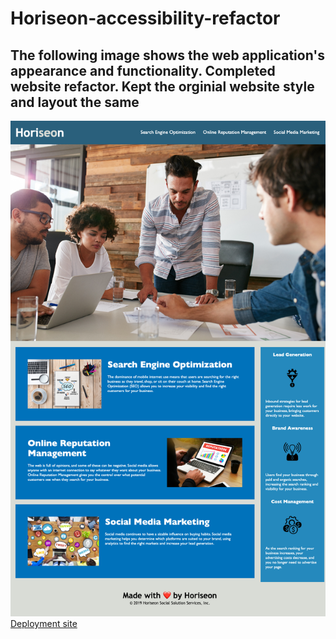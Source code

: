 # Horiseon-accessibility-refactor

## The following image shows the web application's appearance and functionality. Completed website refactor. Kept the orginial website style and layout the same

![The Horiseon webpage includes a navigation bar, a header image, and cards with text and images at the bottom of the page.](./assets/images/horison%20refactor%20page.png)
[Deployment site](https://alboy77.github.io/Horiseon-accessibility-refactor/#social-media-marketing)



